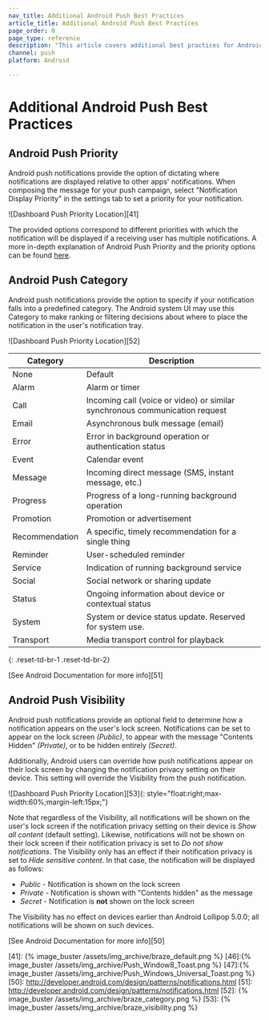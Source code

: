 ```yaml
---
nav_title: Additional Android Push Best Practices
article_title: Additional Android Push Best Practices
page_order: 0
page_type: reference
description: "This article covers additional best practices for Android push messages, including priority, category, and visiblity."
channel: push
platform: Android

---
```


# Additional Android Push Best Practices

## Android Push Priority

Android push notifications provide the option of dictating where notifications are displayed relative to other apps' notifications.  When composing the message for your push campaign, select "Notification Display Priority" in the settings tab to set a priority for your notification.

![Dashboard Push Priority Location][41]

The provided options correspond to different priorities with which the notification will be displayed if a receiving user has multiple notifications. A more in-depth explanation of Android Push Priority and the priority options can be found [here][40].

## Android Push Category
Android push notifications provide the option to specify if your notification falls into a predefined category. The Android system UI may use this Category to make ranking or filtering decisions about where to place the notification in the user's notification tray.

![Dashboard Push Priority Location][52]

| Category       | Description                                                                 |
|----------------|-----------------------------------------------------------------------------|
| None           | Default                                                                     |
| Alarm          | Alarm or timer                                                              |
| Call           | Incoming call (voice or video) or similar synchronous communication request |
| Email          | Asynchronous bulk message (email)                                           |
| Error          | Error in background operation or authentication status                      |
| Event          | Calendar event                                                              |
| Message        | Incoming direct message (SMS, instant message, etc.)                        |
| Progress       | Progress of a long-running background operation                             |
| Promotion      | Promotion or advertisement                                                  |
| Recommendation | A specific, timely recommendation for a single thing                        |
| Reminder       | User-scheduled reminder                                                     |
| Service        | Indication of running background service                                    |
| Social         | Social network or sharing update                                            |
| Status         | Ongoing information about device or contextual status                       |
| System         | System or device status update. Reserved for system use.                    |
| Transport      | Media transport control for playback                                        |
{: .reset-td-br-1 .reset-td-br-2}


[See Android Documentation for more info][51]

## Android Push Visibility
Android push notifications provide an optional field to determine how a notification appears on the user's lock screen. Notifications can be set to appear on the lock screen *(Public)*, to appear with the message "Contents Hidden" *(Private)*, or to be hidden entirely *(Secret)*.

Additionally, Android users can override how push notifications appear on their lock screen by changing the notification privacy setting on their device. This setting will override the Visibility from the push notification.

![Dashboard Push Priority Location][53]{: style="float:right;max-width:60%;margin-left:15px;"}

Note that regardless of the Visibility, all notifications will be shown on the user's lock screen if the notification privacy setting on their device is *Show all content* (default setting). Likewise, notifications will not be shown on their lock screen if their notification privacy is set to *Do not show notifications*. The Visibility only has an effect if their notification privacy is set to *Hide sensitive content*. In that case, the notification will be displayed as follows:

* *Public* - Notification is shown on the lock screen
* *Private* - Notification is shown with "Contents hidden" as the message
* *Secret* - Notification is **not** shown on the lock screen

The Visibility has no effect on devices earlier than Android Lollipop 5.0.0; all notifications will be shown on such devices.

[See Android Documentation for more info][50]

[40]: https://www.braze.com/blog/breakdown-android-lollipops-new-notification-priorities-push-flexibility/
[41]: {% image_buster /assets/img_archive/braze_default.png %}
[46]:{% image_buster /assets/img_archive/Push_Window8_Toast.png %}
[47]:{% image_buster /assets/img_archive/Push_Windows_Universal_Toast.png %}
[50]: http://developer.android.com/design/patterns/notifications.html
[51]: http://developer.android.com/design/patterns/notifications.html
[52]: {% image_buster /assets/img_archive/braze_category.png %}
[53]: {% image_buster /assets/img_archive/braze_visibility.png %}
